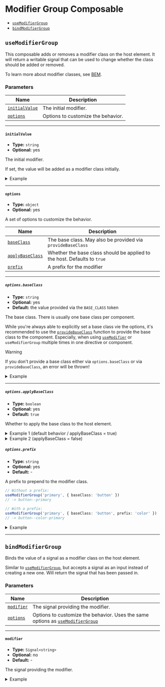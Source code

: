 # Modifier Group Composable

- [`useModifierGroup`](#usemodifiergroup)
- [`bindModifierGroup`](#bindmodifiergroup)

## `useModifierGroup`

This composable adds or removes a modifier class on the host element.
It will return a writable signal that can be used to change whether the class should be added or removed.

To learn more about modifier classes, see [BEM](https://getbem.com/naming/#modifier).

### Parameters

| Name                            | Description                        |
|---------------------------------|------------------------------------|
| [`initialValue`](#initialvalue) | The initial modifier.              |
| [`options`](#options)           | Options to customize the behavior. |

---

#### `initialValue`

- **Type:** `string`
- **Optional:** yes

The initial modifier.

If set, the value will be added as a modifier class initially.

<details>
<summary>Example</summary>

```ts
// TypeScript
import { useModifierGroup } from '@bynary/composables/class';

@Component({
selector: 'my-component',
providers: [
provideBaseClass('my-component')
]
})
class MyComponent {

    color = useModifierGroup('primary');
    appearance = useModifierGroup();
}
```
```html
<!-- HTML -->
<my-component #myComponent></my-component>

Color: {{ myComponent.color }}
Appearance: {{ myComponent.appearance }}
```

will render as

```html
<my-component class="my-component my-component--primary"></my-component>

Color: primary
Appearance: 
```
</details>

---

#### `options`

- **Type:** `object`
- **Optional:** yes

A set of options to customize the behavior.

| Name                                       | Description                                                              |
|--------------------------------------------|--------------------------------------------------------------------------|
| [`baseClass`](#optionsbaseclass)           | The base class. May also be provided via `provideBaseClass`              |
| [`applyBaseClass`](#optionsapplybaseclass) | Whether the base class should be applied to the host. Defaults to `true` |
| [`prefix`](#optionsprefix)                 | A prefix for the modifier                                                |

---

##### `options.baseClass`

- **Type:** `string`
- **Optional:** yes
- **Default:** the value provided via the `BASE_CLASS` token


The base class. There is usually one base class per component.

While you're always able to explicitly set a base class vie the options, it's recommended to use the [`provideBaseClass`](./provide-base-class.md) function to provide the base class to the component.
Especially, when using [`useModifier`](./modifier.composable.md) or `useModifierGroup` multiple times in one directive or component.

> [!WARNING]
> If you don't provide a base class either via `options.baseClass` or via `provideBaseClass`, an error will be thrown!

<details>
<summary>Example</summary>

```ts
// TypeScript
import { useModifierGroup } from '@bynary/composables/class';

@Component({
    selector: 'my-component'
})
class MyComponent {

    color = useModifierGroup('primary', { baseClass: 'my-component' });
}
```
```html
<!-- HTML -->
<my-component></my-component>
```

will render as

```html
<my-component class="my-component my-component--primary"></my-component>
```
</details>

---

##### `options.applyBaseClass`

- **Type:** `boolean`
- **Optional:** yes
- **Default:** `true`

Whether to apply the base class to the host element.

<details>
<summary>Example 1 (default behavior / applyBaseClass = true)</summary>

```ts
// TypeScript
import { useModifierGroup } from '@bynary/composables/class';

@Component({
    selector: 'my-component'
})
class MyComponent {

    color = useModifierGroup('primary', { baseClass: 'my-component' });
}
```
```html
<!-- HTML -->
<my-component></my-component>
```

will render as

```html
<my-component class="my-component my-component--primary"></my-component>
```

The base class `my-component` has been added to the host element.

</details>

<details>
<summary>Example 2 (applyBaseClass = false)</summary>

```ts
// TypeScript
import { useModifierGroup } from '@bynary/composables/class';

@Component({
    selector: 'my-component'
})
class MyComponent {

    color = useModifierGroup('primary', { baseClass: 'my-component', applyBaseClass: false });
}
```
```html
<!-- HTML -->
<my-component></my-component>
```

will render as

```html
<my-component class="my-component--primary"></my-component>
```

The base class `my-component` has *not* been added to the host element.

</details>

##### `options.prefix`

- **Type:** `string`
- **Optional:** yes
- **Default:** -

A prefix to prepend to the modifier class.


```ts
// Without a prefix:
useModifierGroup('primary', { baseClass: 'button' })
// -> button--primary

// With a prefix:
useModifierGroup('primary', { baseClass: 'button', prefix: 'color' })
// -> button--color-primary
```

<details>
<summary>Example</summary>

```ts
// TypeScript
import { useModifierGroup } from '@bynary/composables/class';

@Component({
    selector: 'my-component'
})
class MyComponent {

    color = useModifierGroup('primary', { prefix: 'color' });
}
```
```html
<!-- HTML -->
<my-component></my-component>
```

will render as

```html
<my-component class="my-component my-component--color-primary"></my-component>
```

</details>

---

## `bindModifierGroup`

Binds the value of a signal as a modifier class on the host element.

Similar to [`useModifierGroup`](#usemodifiergroup), but accepts a signal as an input instead of creating a new one.
Will return the signal that has been passed in.

### Parameters

| Name                         | Description                                                                                         |
|------------------------------|-----------------------------------------------------------------------------------------------------|
| [`modifier`](#initialvalue)  | The signal providing the modifier.                                                                  |
| [`options`](#options)        | Options to customize the behavior. Uses the same options as [`useModifierGroup`](#usemodifiergroup) |

---

#### `modifier`

- **Type:** `Signal<string>`
- **Optional:** no
- **Default:** -

The signal providing the modifier.

<details>
<summary>Example</summary>

```ts
import { bindModifier } from '@bynary/composables/class';

@Component({
    selector: 'my-component'
})
class MyComponent {

    color: Signal<string> = signal('primary');

    constructor() {
        bindModifierGroup(this.color);
    }
}
```

</details>
